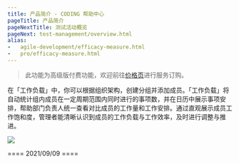 ```yaml
---
title: 产品简介 - CODING 帮助中心
pageTitle: 产品简介
pageNextTitle: 测试活动概览
pageNext: test-management/overview.html
alias:
-   agile-development/efficacy-measure.html
-   pro/efficacy-measure.html
---
```


> 此功能为高级版付费功能，欢迎前往[价格页](https://coding.net/pricing)进行服务订购。

在「工作负载」中，你可以根据组织架构，创建分组并添加成员。「工作负载」将自动统计组内成员在一定周期范围内同时进行的事项数，并在日历中展示事项安排，帮助部门负责人统一查看对比成员的工作量和工作安排。通过直观展示成员工作饱和度，管理者能清晰认识到成员的工作负载与工作效率，及时进行调整与推进。

![](https://help-assets.codehub.cn/enterprise/20210909181812.png)

==== 2021/09/09 ====
